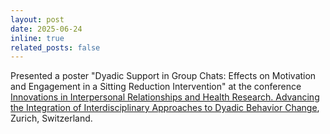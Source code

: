 ```yaml
---
layout: post
date: 2025-06-24
inline: true
related_posts: false
---
```


Presented a poster "Dyadic Support in Group Chats: 
Effects on Motivation and Engagement in a Sitting Reduction Intervention" at the conference <a href="https://conference.irhcollaborative.com/">Innovations in Interpersonal Relationships and Health Research. Advancing the Integration of Interdisciplinary Approaches to Dyadic Behavior Change</a>, Zurich, Switzerland.